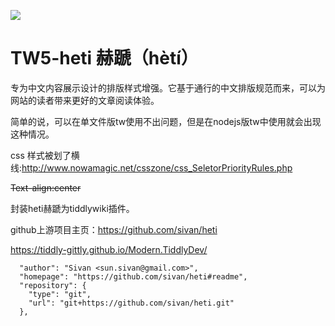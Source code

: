 ![](src/doc/banner.png)

# TW5-heti 赫蹏（hètí）

专为中文内容展示设计的排版样式增强。它基于通行的中文排版规范而来，可以为网站的读者带来更好的文章阅读体验。


简单的说，可以在单文件版tw使用不出问题，但是在nodejs版tw中使用就会出现这种情况。


css 样式被划了横线:http://www.nowamagic.net/csszone/css_SeletorPriorityRules.php

~~Text-align:center~~

封装heti赫蹏为tiddlywiki插件。

github上游项目主页：https://github.com/sivan/heti

https://tiddly-gittly.github.io/Modern.TiddlyDev/


```
  "author": "Sivan <sun.sivan@gmail.com>",
  "homepage": "https://github.com/sivan/heti#readme",
  "repository": {
    "type": "git",
    "url": "git+https://github.com/sivan/heti.git"
  },
```